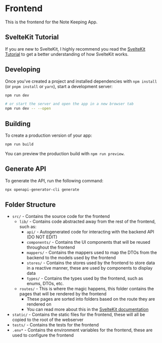 # Frontend

This is the frontend for the Note Keeping App.

## SvelteKit Tutorial

If you are new to SvelteKit, I highly recommend you read the [SvelteKit Tutorial](https://learn.svelte.dev/tutorial) to get a better understanding of how SvelteKit works.

## Developing

Once you've created a project and installed dependencies with `npm install` (or `pnpm install` or `yarn`), start a development server:

```bash
npm run dev

# or start the server and open the app in a new browser tab
npm run dev -- --open
```

## Building

To create a production version of your app:

```bash
npm run build
```

You can preview the production build with `npm run preview`.

## Generate API

To generate the API, run the following command:

```bash
npx openapi-generator-cli generate
```

## Folder Structure

- `src/` - Contains the source code for the frontend
  - `lib/` - Contains code abstracted away from the rest of the frontend, such as:
    - `api/` - Autogenerated code for interacting with the backend API (DO NOT EDIT)
    - `components/` - Contains the UI components that will be reused throughout the frontend
    - `mappers/` - Contains the mappers used to map the DTOs from the backend to the models used by the frontend
    - `stores/` - Contains the stores used by the frontend to store data in a reactive manner, these are used by components to display data
    - `types/` - Contains the types used by the frontend, such as enums, DTOs, etc.
  - `routes/` - This is where the magic happens, this folder contains the pages that will be rendered by the frontend
    - These pages are sorted into folders based on the route they are rendered on
    - You can read more about this in the [SvelteKit documentation](https://kit.svelte.dev/docs#routing-pages)
- `static/` - Contains the static files for the frontend, these will all be copied to the root of the webserver
- `tests/` - Contains the tests for the frontend
- `.env*` - Contains the environment variables for the frontend, these are used to configure the frontend
